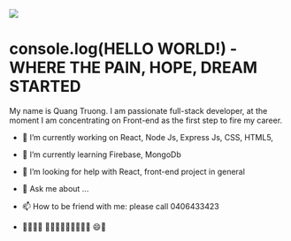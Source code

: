  <img src="https://images.theconversation.com/files/298515/original/file-20191024-170449-1gpmbty.jpg?ixlib=rb-1.1.0&q=45&auto=format&w=1200&h=500.0&fit=crop" /> 
 
 <h1>console.log(HELLO WORLD!) - WHERE THE PAIN, HOPE, DREAM STARTED</h1>

My name is Quang Truong. I am passionate full-stack developer, at the moment I am concentrating on Front-end as the first step to fire my career.

- 🔭 I’m currently working on React, Node Js, Express Js, CSS, HTML5, 
- 🌱 I’m currently learning Firebase, MongoDb

- 🤔 I’m looking for help with React, front-end project in general
- 💬 Ask me about ...
- 📫 How to be friend with me: please call 0406433423

-  👨‍✈️🛫🛬 🥓🍟🌭🍕🍗🥩🍣🍜🍛 😄🦈

